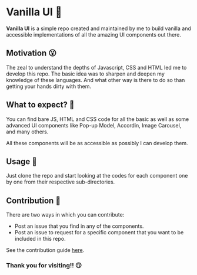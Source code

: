 # Vanilla UI 💫

**Vanilla UI** is a simple repo created and maintained by me to build vanilla and accessible implementations of all the amazing UI components out there.

## Motivation 😮

The zeal to understand the depths of Javascript, CSS and HTML led me to develop this repo. The basic idea was to sharpen and deepen my knowledge of these languages. And what other way is there to do so than getting your hands dirty with them.

## What to expect? 🤔

You can find bare JS, HTML and CSS code for all the basic as well as some advanced UI components like Pop-up Model, Accordin, Image Carousel, and many others.

All these components will be as accessible as possibly I can develop them.

## Usage 🧩

Just clone the repo and start looking at the codes for each component one by one from their respective sub-directories.

## Contribution 💪

There are two ways in which you can contribute:

- Post an issue that you find in any of the components.
- Post an issue to request for a specific component that you want to be included in this repo.

See the contribution guide [here](#).

### Thank you for visiting!! 🙃

